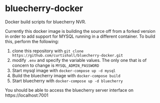 # bluecherry-docker
Docker build scripts for bluecherry NVR.

Currently this docker image is building the source off from a forked version in order to add support for MYSQL running in a different container. To build this, perform the following:

1. clone this repository with `git clone https://github.com/curtishall/bluecherry-docker.git`
2. modify `.env` and specify the variable values. The only one that is of concern to change is `MYSQL_ADMIN_PASSWORD`
3. Start mysql image with `docker-compose up -d mysql`
4. Build the bluecherry image with `docker-compose build`
5. Start bluecherry with `docker-compose up -d bluecherry`

You should be able to access the bluecherry server interface on https://localhost:7001
